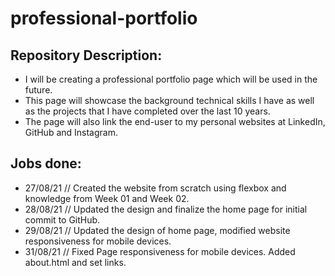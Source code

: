 # professional-portfolio

## Repository Description:

- I will be creating a professional portfolio page which will be used in the future.
- This page will showcase the background technical skills I have as well as the projects that I have completed over the last 10 years.
- The page will also link the end-user to my personal websites at LinkedIn, GitHub and Instagram.

## Jobs done:

- 27/08/21 // Created the website from scratch using flexbox and knowledge from Week 01 and Week 02.
- 28/08/21 // Updated the design and finalize the home page for initial commit to GitHub.
- 29/08/21 // Updated the design of home page, modified website responsiveness for mobile devices.
- 31/08/21 // Fixed Page responsiveness for mobile devices. Added about.html and set links.
